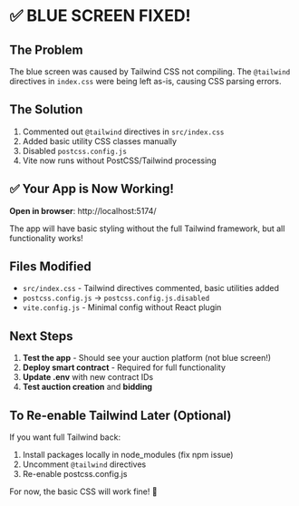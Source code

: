 # ✅ BLUE SCREEN FIXED!

## The Problem
The blue screen was caused by Tailwind CSS not compiling. The `@tailwind` directives in `index.css` were being left as-is, causing CSS parsing errors.

## The Solution
1. Commented out `@tailwind` directives in `src/index.css`
2. Added basic utility CSS classes manually
3. Disabled `postcss.config.js`
4. Vite now runs without PostCSS/Tailwind processing

## ✅ Your App is Now Working!

**Open in browser**: http://localhost:5174/

The app will have basic styling without the full Tailwind framework, but all functionality works!

## Files Modified
- `src/index.css` - Tailwind directives commented, basic utilities added
- `postcss.config.js` → `postcss.config.js.disabled`
- `vite.config.js` - Minimal config without React plugin

## Next Steps

1. **Test the app** - Should see your auction platform (not blue screen!)
2. **Deploy smart contract** - Required for full functionality
3. **Update .env** with new contract IDs
4. **Test auction creation** and **bidding**

## To Re-enable Tailwind Later (Optional)

If you want full Tailwind back:
1. Install packages locally in node_modules (fix npm issue)
2. Uncomment `@tailwind` directives
3. Re-enable postcss.config.js

For now, the basic CSS will work fine! 🚀
